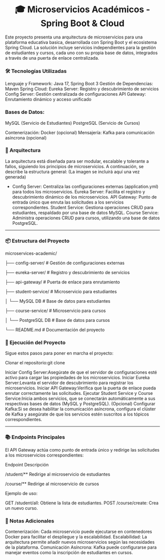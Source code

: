 <h1 align="center">🎓 Microservicios Académicos - Spring Boot & Cloud</h1>

Este proyecto presenta una arquitectura de microservicios para una plataforma educativa basica, desarrollada con Spring Boot y el ecosistema Spring Cloud. La solución incluye servicios independientes para la gestión de estudiantes y cursos, cada uno con su propia base de datos, integrados a través de una puerta de enlace centralizada.

### **🛠️ Tecnologías Utilizadas**

Lenguaje y Framework: Java 17, Spring Boot 3
Gestión de Dependencias: Maven
Spring Cloud:
Eureka Server: Registro y descubrimiento de servicios
Config Server: Gestión centralizada de configuraciones
API Gateway: Enrutamiento dinámico y acceso unificado


### **Bases de Datos:**
MySQL (Servicio de Estudiantes)
PostgreSQL (Servicio de Cursos)


Contenerización: Docker (opcional)
Mensajería: Kafka para comunicación asíncrona (opcional)


### **🧩 Arquitectura**
La arquitectura está diseñada para ser modular, escalable y tolerante a fallos, siguiendo los principios de microservicios. A continuación, se describe la estructura general:
 (La imagen se incluirá aquí una vez generada)

- Config Server: Centraliza las configuraciones externas (application.yml) para todos los microservicios.
Eureka Server: Facilita el registro y descubrimiento dinámico de los microservicios.
API Gateway: Punto de entrada único que enruta las solicitudes a los servicios correspondientes.
Student Service: Gestiona operaciones CRUD para estudiantes, respaldado por una base de datos MySQL.
Course Service: Administra operaciones CRUD para cursos, utilizando una base de datos PostgreSQL.
____________________________________________________________________________________________________

### **📦 Estructura del Proyecto**

microservices-academic/

├── config-server/             # Gestión de configuraciones externas

├── eureka-server/             # Registro y descubrimiento de servicios

├── api-gateway/               # Puerta de enlace para enrutamiento

├── student-service/           # Microservicio para estudiantes

│   └── MySQL DB              # Base de datos para estudiantes

├── course-service/            # Microservicio para cursos

│   └── PostgreSQL DB         # Base de datos para cursos

└── README.md                  # Documentación del proyecto


### **🚀 Ejecución del Proyecto**
Sigue estos pasos para poner en marcha el proyecto:

Clonar el repositorio:git clone <URL-del-repositorio>


Iniciar Config Server:Asegúrate de que el servidor de configuraciones esté activo para cargar las propiedades de los microservicios.
Iniciar Eureka Server:Levanta el servidor de descubrimiento para registrar los microservicios.
Iniciar API Gateway:Verifica que la puerta de enlace pueda enrutar correctamente las solicitudes.
Ejecutar Student Service y Course Service:Inicia ambos servicios, que se conectarán automáticamente a sus respectivas bases de datos (MySQL y PostgreSQL).
(Opcional) Configurar Kafka:Si se desea habilitar la comunicación asíncrona, configura el clúster de Kafka y asegúrate de que los servicios estén suscritos a los tópicos correspondientes.
_______________________________________________________________________________

### **📚 Endpoints Principales**
El API Gateway actúa como punto de entrada único y redirige las solicitudes a los microservicios correspondientes:


Endpoint
Descripción

/student/**
Redirige al microservicio de estudiantes

/course/**
Redirige al microservicio de cursos

Ejemplo de uso:

GET /student/all: Obtiene la lista de estudiantes.
POST /course/create: Crea un nuevo curso.


### **📝 Notas Adicionales**

Contenerización: Cada microservicio puede ejecutarse en contenedores Docker para facilitar el despliegue y la escalabilidad.
Escalabilidad: La arquitectura permite añadir nuevos microservicios según las necesidades de la plataforma.
Comunicación Asíncrona: Kafka puede configurarse para manejar eventos como la inscripción de estudiantes en cursos.

  
